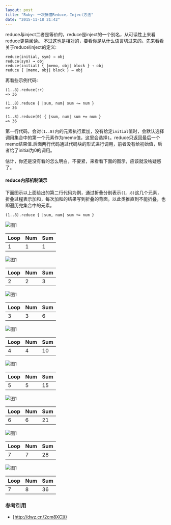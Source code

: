 ```yaml
---
layout: post
title: "Ruby: 一次搞懂Reduce，Inject方法"
date: "2015-11-18 21:42"
---
```


reduce与inject二者是等价的，reduce是inject的一个别名，从可读性上来看reduce更易阅读。 不过这也是相对的，要看你是从什么语言切过来的。先来看看关于reduce\inject的定义:

```
reduce(initial, sym) → obj
reduce(sym) → obj
reduce(initial) { |memo, obj| block } → obj
reduce { |memo, obj| block } → obj
```

再看些示例代码:

```
(1..8).reduce(:+)
=> 36

(1..8).reduce { |sum, num| sum += num }
=> 36

(1..8).reduce(0) { |sum, num| sum += num }
=> 36
```

第一行代码，会对`(1..8)`内的元素执行累加，没有给定`initial`值时，会默认选择调用集合中的第一个元素作为memo值，这里会选择`1`。reduce只返回最后一个memo结果值.后面两行代码通过代码块的形式进行调用，前者没有给初始值，后者给了initial为0的调用。


估计，你还是没有看的怎么明白，不要紧，来看看下面的图示，应该就没啥疑惑了。

#### reduce内部机制演示
下面图示以上面给出的第二行代码为例，通过折叠分别表示`(1..8)`这几个元素，折叠过程表示加和，每次加和的结果写到折叠的背面。以此类推直到不能折叠，也即遍历完集合中的元素。

```
(1..8).reduce { |sum, num| sum += num }
```


![图1]({{site.IMG_PATH}}/fold_1.jpg)

Loop | Num | Sum
------ | ------ | ------
1|1|1


![图1]({{site.IMG_PATH}}/fold_2.jpg)

Loop | Num | Sum
------ | ------ | ------
2|2|3

![图1]({{site.IMG_PATH}}/fold_3.jpg)

Loop | Num | Sum
------ | ------ | ------
3|3|6


![图1]({{site.IMG_PATH}}/fold_4.jpg)

Loop | Num | Sum
------ | ------ | ------
4|4|10

![图1]({{site.IMG_PATH}}/fold_5.jpg)

Loop | Num | Sum
------ | ------ | ------
5|5|15

![图1]({{site.IMG_PATH}}/fold_6.jpg)

Loop | Num | Sum
------ | ------ | ------
6|6|21

![图1]({{site.IMG_PATH}}/fold_7.jpg)

Loop | Num | Sum
------ | ------ | ------
7|7|28


![图1]({{site.IMG_PATH}}/fold_8.jpg)

Loop | Num | Sum
------ | ------ | ------
7|8|36

### 参考引用
+ [http://dwz.cn/2cm8XC]()

